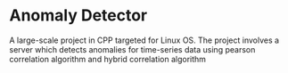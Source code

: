 # Anomaly Detector
A large-scale project in CPP targeted for Linux OS. The project involves a server which detects anomalies for time-series data using pearson correlation algorithm and hybrid correlation algorithm
